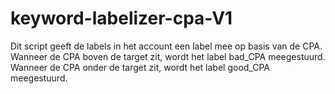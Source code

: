 # keyword-labelizer-cpa-V1

Dit script geeft de labels in het account een label mee op basis van de CPA. Wanneer de CPA boven de target zit, wordt het label bad_CPA meegestuurd. Wanneer de CPA onder de target zit, wordt het label good_CPA meegestuurd. 

